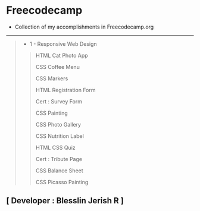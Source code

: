 # Freecodecamp

- Collection of my accomplishments in Freecodecamp.org

---
>- 1 - Responsive Web Design
>>HTML Cat Photo App
>>
>>CSS Coffee Menu
>>
>>CSS Markers
>>
>>HTML Registration Form
>>
>>Cert : Survey Form
>>
>>CSS Painting
>>
>>CSS Photo  Gallery
>>
>>CSS Nutrition Label
>>
>>HTML CSS Quiz
>>
>>Cert : Tribute Page
>>
>>CSS Balance Sheet
>>
>>CSS Picasso Painting
>>
<!-- >>CSS Piano -->

## [ Developer : Blesslin Jerish R ]
